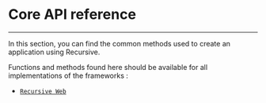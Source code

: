 # Core API reference

---

In this section, you can find the common methods used to create an application using Recursive.

Functions and methods found here should be available for all implementations of the frameworks :

-   [`Recursive Web`](/recursive-docs/web)
